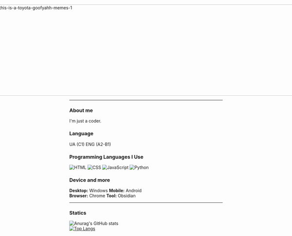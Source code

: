<div style="display: flex; justify-content: center;">
    <a href="https://imgbb.com/"><img src="https://i.ibb.co/CzdqQFt/this-is-a-toyota-goofyahh-memes-1.gif" alt="this-is-a-toyota-goofyahh-memes-1" border="0" style="max-width: 100%; width: 1000px; height: 300px;"> </a>
</div>

---
### About me
I'm just a coder.
### Language
UA (C1) ENG (A2-B1)

### Programming Languages I Use  
![HTML](https://img.shields.io/badge/HTML5-E34F26?style=flat&logo=html5&logoColor=white)   ![CSS](https://img.shields.io/badge/CSS3-1572B6?style=flat&logo=css3&logoColor=white)   ![JavaScript](https://img.shields.io/badge/JavaScript-F7DF1E?style=flat&logo=javascript&logoColor=black)
  ![Python](https://img.shields.io/badge/Python-3776AB?style=flat&logo=python&logoColor=white)
### Device and more
**Desktop:** Windows
**Mobile:** Android
<br>
**Browser:**  Chrome
**Tool:** Obsidian

---
### Statics
![Anurag's GitHub stats](https://github-readme-stats.vercel.app/api?username=zizardev&show_icons=true&theme=dark)
<br>
[![Top Langs](https://github-readme-stats.vercel.app/api/top-langs/?username=zizardev&layout=donut&theme=dark)](https://github.com/anuraghazra/github-readme-stats)
